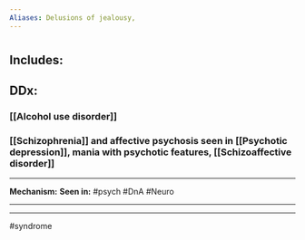 ```yaml
---
Aliases: Delusions of jealousy, 
---
```

# 
## Includes:
###
## DDx:
### [[Alcohol use disorder]]
### [[Schizophrenia]] and  affective psychosis seen in [[Psychotic depression]], mania with psychotic features, [[Schizoaffective disorder]]

---
**Mechanism:**
**Seen in:** #psych #DnA #Neuro 

---


---
#syndrome 